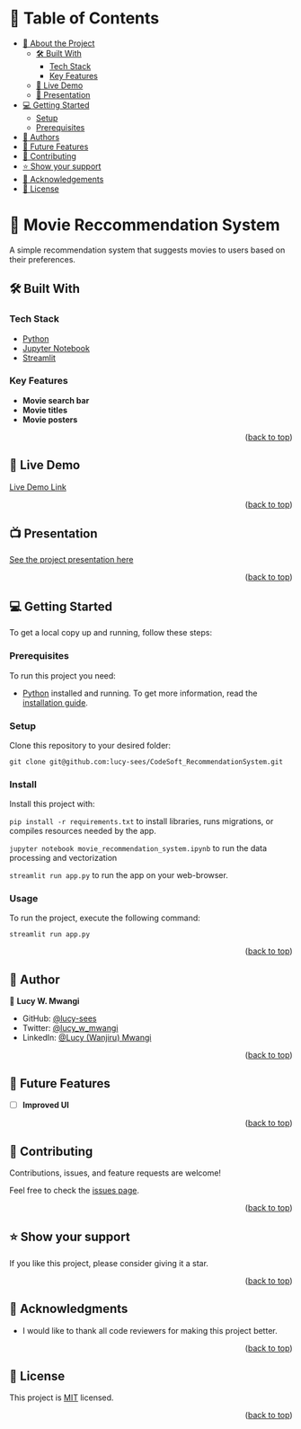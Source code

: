 <a name="readme-top"></a>

# 📗 Table of Contents

- [📖 About the Project](#about-project)
  - [🛠 Built With](#built-with)
    - [Tech Stack](#tech-stack)
    - [Key Features](#key-features)
  - [🚀 Live Demo](#live-demo)
  - [🎥 Presentation](#video-link)
- [💻 Getting Started](#getting-started)
  - [Setup](#setup)
  - [Prerequisites](#prerequisites)
- [👥 Authors](#authors)
- [🔭 Future Features](#future-features)
- [🤝 Contributing](#contributing)
- [⭐️ Show your support](#support)
- [🙏 Acknowledgements](#acknowledgements)
- [📝 License](#license)

# 📖 Movie Reccommendation System <a name="about-project"></a>

A simple recommendation system that suggests movies to users based on their preferences.

## 🛠 Built With <a name="built-with"></a>

### Tech Stack <a name="tech-stack"></a>

<ul>
    <li><a href="https://www.python.org/">Python</a></li>
    <li><a href="https://jupyter.org/">Jupyter Notebook</a></li>
    <li><a href="https://streamlit.io//">Streamlit</a></li>
</ul>

### Key Features <a name="key-features"></a>

- **Movie search bar**
- **Movie titles**
- **Movie posters**
<p align="right">(<a href="#readme-top">back to top</a>)</p>

## 🚀 Live Demo <a name="live-demo"></a>

[Live Demo Link](https://movierecommender-athe.onrender.com/)

<p align="right">(<a href="#readme-top">back to top</a>)</p>

## 📺 Presentation <a name="video-link"></a>

[See the project presentation here]()

<p align="right">(<a href="#readme-top">back to top</a>)</p>

## 💻 Getting Started <a name="getting-started"></a>

To get a local copy up and running, follow these steps:


### Prerequisites

To run this project you need:

- [Python](https://python.org/) installed and running. To get more information, read the [installation guide](https://guides.python.org/).

### Setup

Clone this repository to your desired folder:

```
git clone git@github.com:lucy-sees/CodeSoft_RecommendationSystem.git
```

 ### Install

Install this project with:

```pip install -r requirements.txt``` to install libraries, runs migrations, or compiles resources needed by the app.

```jupyter notebook movie_recommendation_system.ipynb```  to run the data processing and vectorization

```streamlit run app.py``` to run the app on your web-browser.

### Usage

To run the project, execute the following command:
```
streamlit run app.py
``` 

<p align="right">(<a href="#readme-top">back to top</a>)</p>

## 👥 Author <a name="authors"></a>

👤 **Lucy W. Mwangi**

- GitHub: [@lucy-sees](https://github.com/lucy-sees)
- Twitter: [@lucy_w_mwangi](https://twitter.com/lucy_w_mwangi)
- LinkedIn: [@Lucy (Wanjiru) Mwangi](https://www.linkedin.com/in/lucy-wanjiru-mwangi)

<p align="right">(<a href="#readme-top">back to top</a>)</p>

## 🔭 Future Features <a name="future-features"></a>

- [ ] **Improved UI**

<p align="right">(<a href="#readme-top">back to top</a>)</p>

## 🤝 Contributing <a name="contributing"></a>

Contributions, issues, and feature requests are welcome!

Feel free to check the [issues page](https://github.com/lucy-sees/CodeSoft_RecommendationSystem/issues).

<p align="right">(<a href="#readme-top">back to top</a>)</p>

## ⭐️ Show your support <a name="support"></a>

If you like this project, please consider giving it a star.

<p align="right">(<a href="#readme-top">back to top</a>)</p>

## 🙏 Acknowledgments <a name="acknowledgements"></a>

- I would like to thank all code reviewers for making this project better.

<p align="right">(<a href="#readme-top">back to top</a>)</p>

## 📝 License <a name="license"></a>

This project is [MIT](https://github.com/lucy-sees/CodeSoft_RecommendationSystem/blob/ec0d5d4cc2ff2343f9bdb5c68374875ff99eacd0/LICENSE) licensed.

<p align="right">(<a href="#readme-top">back to top</a>)</p>
